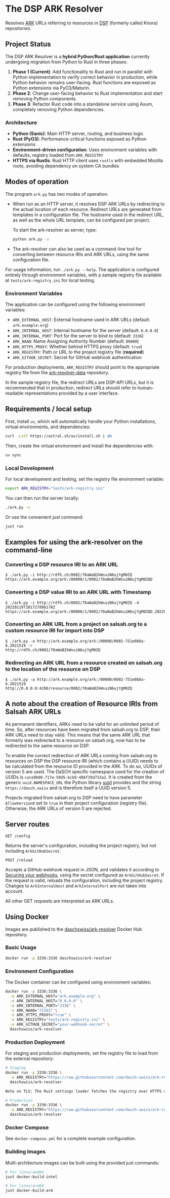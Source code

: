 # The DSP ARK Resolver

Resolves [ARK](https://tools.ietf.org/html/draft-kunze-ark-18) URLs referring to
resources in [DSP](https://dsp.dasch.swiss/) (formerly called Knora) repositories.

## Project Status

The DSP ARK Resolver is a **hybrid Python/Rust application** currently undergoing migration from Python to Rust in three phases:

1. **Phase 1 (Current)**: Add functionality to Rust and run in parallel with Python implementation to verify correct behavior in production, while Python behavior remains user-facing. Rust functions are exposed as Python extensions via PyO3/Maturin.
2. **Phase 2**: Change user-facing behavior to Rust implementation and start removing Python components.
3. **Phase 3**: Refactor Rust code into a standalone service using Axum, completely removing Python dependencies.

### Architecture
- **Python (Sanic)**: Main HTTP server, routing, and business logic
- **Rust (PyO3)**: Performance-critical functions exposed as Python extensions
- **Environment-driven configuration**: Uses environment variables with defaults, registry loaded from `ARK_REGISTRY`
 - **HTTPS via Rustls**: Rust HTTP client uses `rustls` with embedded Mozilla roots, avoiding dependency on system CA bundles

## Modes of operation

The program `ark.py` has two modes of operation:

- When run as an HTTP server, it resolves DSP ARK URLs by redirecting
  to the actual location of each resource. Redirect URLs are generated
  from templates in a configuration file. The hostname used in the
  redirect URL, as well as the whole URL template, can be configured per
  project.

  To start the ark-resolver as server, type:
  ```bash
  python ark.py -s
  ```

- The ark-resolver can also be used as a command-line tool for converting between
  resource IRIs and ARK URLs, using the same configuration file.

For usage information, run `./ark.py --help`. The application is configured entirely through environment variables, with a sample registry file available at `tests/ark-registry.ini` for local testing.

### Environment Variables

The application can be configured using the following environment variables:

- `ARK_EXTERNAL_HOST`: External hostname used in ARK URLs (default: `ark.example.org`)
- `ARK_INTERNAL_HOST`: Internal hostname for the server (default: `0.0.0.0`)
- `ARK_INTERNAL_PORT`: Port for the server to bind to (default: `3336`)
- `ARK_NAAN`: Name Assigning Authority Number (default: `00000`)
- `ARK_HTTPS_PROXY`: Whether behind HTTPS proxy (default: `true`)
- `ARK_REGISTRY`: Path or URL to the project registry file (**required**)
- `ARK_GITHUB_SECRET`: Secret for GitHub webhook authentication

For production deployments, `ARK_REGISTRY` should point to the appropriate registry file from the [ark-resolver-data](https://github.com/dasch-swiss/ark-resolver-data) repository.

In the sample registry file, the redirect URLs are DSP-API URLs,
but it is recommended that in production, redirect URLs should refer to
human-readable representations provided by a user interface.


## Requirements / local setup

First, install `uv`, which will automatically handle your Python installations,
virtual environments, and dependencies:

```bash
curl -LsSf https://astral.sh/uv/install.sh | sh
```

Then, create the virtual environment and install the dependencies with:

```bash
uv sync
```

### Local Development

For local development and testing, set the registry file environment variable:

```bash
export ARK_REGISTRY="tests/ark-registry.ini"
```

You can then run the server locally:

```bash
./ark.py -s
```

Or use the convenient just command:

```bash
just run
```


## Examples for using the ark-resolver on the command-line

### Converting a DSP resource IRI to an ARK URL

```
$ ./ark.py -i http://rdfh.ch/0002/70aWaB2kWsuiN6ujYgM0ZQ
https://ark.example.org/ark:/00000/1/0002/70aWaB2kWsuiN6ujYgM0ZQD
```

### Converting a DSP value IRI to an ARK URL with Timestamp

```
$ ./ark.py -i http://rdfh.ch/0002/70aWaB2kWsuiN6ujYgM0ZQ -d 20220119T101727886178Z
https://ark.example.org/ark:/00000/1/0002/70aWaB2kWsuiN6ujYgM0ZQD.20220119T101727886178Z
```

### Converting an ARK URL from a project on salsah.org to a custom resource IRI for import into DSP

```
$ ./ark.py -a http://ark.example.org/ark:/00000/0002-751e0b8a-6.2021519 -r
http://rdfh.ch/0002/70aWaB2kWsuiN6ujYgM0ZQ
```

### Redirecting an ARK URL from a resource created on salsah.org to the location of the resource on DSP

```
$ ./ark.py -a http://ark.example.org/ark:/00000/0002-751e0b8a-6.2021519
http://0.0.0.0:4200/resource/0002/70aWaB2kWsuiN6ujYgM0ZQ
```


## A note about the creation of Resource IRIs from Salsah ARK URLs
As permanent identifiers, ARKs need to be valid for an unlimited period of time. So, after resources have been migrated 
from salsah.org to DSP, their ARK URLs need to stay valid. This means that the same ARK URL that formerly was redirected 
to a resource on salsah.org, now has to be redirected to the same resource on DSP. 

To enable the correct redirection of ARK URLs coming from salsah.org to resources on DSP the DSP resource IRI 
(which contains a UUID) needs to be calculated from the resource ID provided in the ARK. To do so, UUIDs of version 5 
are used. The DaSCH specific namespace used for the creation of UUIDs is `cace8b00-717e-50d5-bcb9-486f39d733a2`. It is 
created from the generic `uuid.NAMESPACE_URL` the Python library [uuid](https://docs.python.org/3/library/uuid.html) 
provides and the string `https://dasch.swiss` and is therefore itself a UUID version 5.

Projects migrated from salsah.org to DSP need to have parameter `AllowVersion0` set to `true` in their project 
configuration (registry file). Otherwise, the ARK URLs of version 0 are rejected.


## Server routes

```
GET /config
```

Returns the server's configuration, including the project registry, but not
including `ArkGitHubSecret`.

```
POST /reload
```

Accepts a GitHub webhook request in JSON, and validates it according to
[Securing your webhooks](https://developer.github.com/webhooks/securing/), using
the secret configured as `ArkGitHubSecret`. If the request is valid, reloads the
configuration, including the project registry. Changes to `ArkInternalHost` and
`ArkInternalPort` are not taken into account.


All other GET requests are interpreted as ARK URLs.


## Using Docker

Images are published to the [daschswiss/ark-resolver](https://hub.docker.com/r/daschswiss/ark-resolver)
Docker Hub repository.

### Basic Usage

```bash
docker run -p 3336:3336 daschswiss/ark-resolver
```

### Environment Configuration

The Docker container can be configured using environment variables:

```bash
docker run -p 3336:3336 \
  -e ARK_EXTERNAL_HOST="ark.example.org" \
  -e ARK_INTERNAL_HOST="0.0.0.0" \
  -e ARK_INTERNAL_PORT="3336" \
  -e ARK_NAAN="72163" \
  -e ARK_HTTPS_PROXY="true" \
  -e ARK_REGISTRY="tests/ark-registry.ini" \
  -e ARK_GITHUB_SECRET="your-webhook-secret" \
  daschswiss/ark-resolver
```

### Production Deployment

For staging and production deployments, set the registry file to load from the external repository:

```bash
# Staging
docker run -p 3336:3336 \
  -e ARK_REGISTRY="https://raw.githubusercontent.com/dasch-swiss/ark-resolver-data/master/data/dasch_ark_registry_staging.ini" \
  daschswiss/ark-resolver

Note on TLS: The Rust settings loader fetches the registry over HTTPS using `reqwest` with `rustls`. No `ca-certificates` package is required in the runtime image.

# Production
docker run -p 3336:3336 \
  -e ARK_REGISTRY="https://raw.githubusercontent.com/dasch-swiss/ark-resolver-data/master/data/dasch_ark_registry_prod.ini" \
  daschswiss/ark-resolver
```

### Docker Compose

See `docker-compose.yml` for a complete example configuration.

### Building Images

Multi-architecture images can be built using the provided just commands:

```bash
# For linux/amd64
just docker-build-intel

# For linux/arm64  
just docker-build-arm
```
